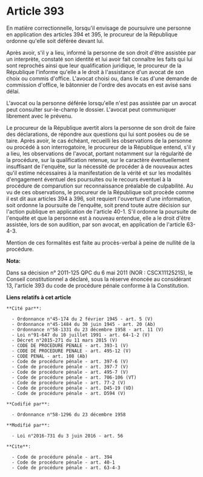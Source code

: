 # Article 393

En matière correctionnelle, lorsqu'il envisage de poursuivre une personne en application des articles 394 et 395, le
procureur de la République ordonne qu'elle soit déférée devant lui. 

Après avoir, s'il y a lieu, informé la personne de son droit d'être assistée par un interprète, constaté son identité et lui
avoir fait connaître les faits qui lui sont reprochés ainsi que leur qualification juridique, le procureur de la République
l'informe qu'elle a le droit à l'assistance d'un avocat de son choix ou commis d'office. L'avocat choisi ou, dans le cas
d'une demande de commission d'office, le bâtonnier de l'ordre des avocats en est avisé sans délai. 

L'avocat ou la personne déférée lorsqu'elle n'est pas assistée par un avocat peut consulter sur-le-champ le dossier. L'avocat
peut communiquer librement avec le prévenu. 

Le procureur de la République avertit alors la personne de son droit de faire des déclarations, de répondre aux questions qui
lui sont posées ou de se taire. Après avoir, le cas échéant, recueilli les observations de la personne ou procédé à son
interrogatoire, le procureur de la République entend, s'il y a lieu, les observations de l'avocat, portant notamment sur la
régularité de la procédure, sur la qualification retenue, sur le caractère éventuellement insuffisant de l'enquête, sur la
nécessité de procéder à de nouveaux actes qu'il estime nécessaires à la manifestation de la vérité et sur les modalités
d'engagement éventuel des poursuites ou le recours éventuel à la procédure de comparution sur reconnaissance préalable de
culpabilité. Au vu de ces observations, le procureur de la République soit procède comme il est dit aux articles 394 à 396,
soit requiert l'ouverture d'une information, soit ordonne la poursuite de l'enquête, soit prend toute autre décision sur
l'action publique en application de l'article 40-1. S'il ordonne la poursuite de l'enquête et que la personne est à nouveau
entendue, elle a le droit d'être assistée, lors de son audition, par son avocat, en application de l'article 63-4-3. 

Mention de ces formalités est faite au procès-verbal à peine de nullité de la procédure.

**Nota:**

Dans sa décision n° 2011-125 QPC du 6 mai 2011 (NOR : CSCX1112521S), le Conseil constitutionnel a déclaré, sous la réserve
énoncée au considérant 13, l'article 393 du code de procédure pénale conforme à la Constitution.

**Liens relatifs à cet article**

	**Cité par**:

	  - Ordonnance n°45-174 du 2 février 1945 - art. 5 (V)
	  - Ordonnance n°45-1484 du 30 juin 1945 - art. 20 (Ab)
	  - Ordonnance n°58-1331 du 23 décembre 1958 - art. 11 (V)
	  - Loi n°91-647 du 10 juillet 1991 - art. 64-1-2 (V)
	  - Décret n°2015-271 du 11 mars 2015 (V)
	  - CODE DE PROCEDURE PENALE - art. 393-1 (V)
	  - CODE DE PROCEDURE PENALE - art. 495-12 (V)
	  - CODE PENAL - art. 108 (Ab)
	  - Code de procédure pénale - art. 397-6 (V)
	  - Code de procédure pénale - art. 397-7 (V)
	  - Code de procédure pénale - art. 495-7 (V)
	  - Code de procédure pénale - art. 706-106 (VT)
	  - Code de procédure pénale - art. 77-2 (V)
	  - Code de procédure pénale - art. D45-19 (VD)
	  - Code de procédure pénale - art. D594 (V)

	**Codifié par**:

	  - Ordonnance n°58-1296 du 23 décembre 1958

	**Modifié par**:

	  - Loi n°2016-731 du 3 juin 2016 - art. 56

	**Cite**:

	  - Code de procédure pénale - art. 394
	  - Code de procédure pénale - art. 40-1
	  - Code de procédure pénale - art. 63-4-3
